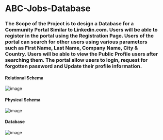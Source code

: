 # ABC-Jobs-Database

### The Scope of the Project is to design a Database for a Community Portal Similar to Linkedin.com. Users will be able to register in the portal using the Registration Page. Users of the portal can search for other users using various parameters such as First Name, Last Name, Company Name, City & Country. Users will be able to view the Public Profile  users after searching them. The portal allow users to login, request for forgotten password and Update their profile information.

#### Relational Schema
![image](https://user-images.githubusercontent.com/55836478/134785154-c47ca69a-fdba-43f8-ba32-b5381f1b3690.png)

#### Physical Schema
![image](https://user-images.githubusercontent.com/55836478/134785168-00bea4a6-044a-4161-a059-00adad08d940.png)

#### Database
![image](https://user-images.githubusercontent.com/55836478/134785183-a9672ee4-ace1-483d-a0c9-900e792d6cc1.png)
